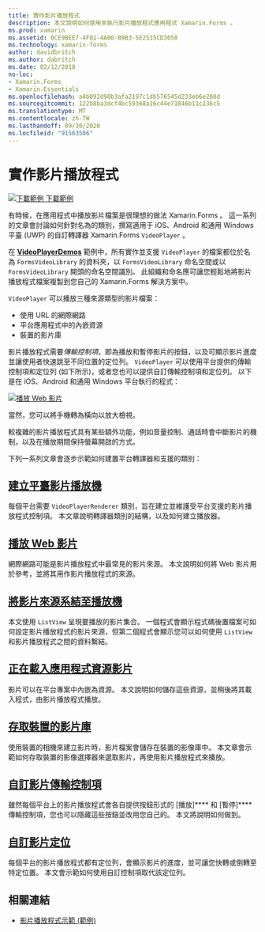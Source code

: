 ```yaml
---
title: 實作影片播放程式
description: 本文說明如何使用來執行影片播放程式應用程式 Xamarin.Forms 。
ms.prod: xamarin
ms.assetid: 0CE9BEE7-4F81-4A00-B9B3-5E2535CD3050
ms.technology: xamarin-forms
author: davidbritch
ms.author: dabritch
ms.date: 02/12/2018
no-loc:
- Xamarin.Forms
- Xamarin.Essentials
ms.openlocfilehash: a4b092d90b3afa2197c1db576545d233eb6e208d
ms.sourcegitcommit: 122b8ba3dcf4bc59368a16c44e71846b11c136c5
ms.translationtype: MT
ms.contentlocale: zh-TW
ms.lasthandoff: 09/30/2020
ms.locfileid: "91563506"
---
```

# <a name="implementing-a-video-player"></a>實作影片播放程式

[![下載範例](~/media/shared/download.png) 下載範例](https://docs.microsoft.com/samples/xamarin/xamarin-forms-samples/customrenderers-videoplayerdemos)

有時候，在應用程式中播放影片檔案是很理想的做法 Xamarin.Forms 。 這一系列的文章會討論如何針對名為的類別，撰寫適用于 iOS、Android 和通用 Windows 平臺 (UWP) 的自訂轉譯器 Xamarin.Forms `VideoPlayer` 。

在 [**VideoPlayerDemos**](/samples/xamarin/xamarin-forms-samples/customrenderers-videoplayerdemos) 範例中，所有實作並支援 `VideoPlayer` 的檔案都位於名為 `FormsVideoLibrary` 的資料夾，以 `FormsVideoLibrary` 命名空間或以 `FormsVideoLibrary` 開頭的命名空間識別。 此組織和命名應可讓您輕鬆地將影片播放程式檔案複製到您自己的 Xamarin.Forms 解決方案中。

`VideoPlayer` 可以播放三種來源類型的影片檔案：

- 使用 URL 的網際網路
- 平台應用程式中的內嵌資源
- 裝置的影片庫

影片播放程式需要*傳輸控制項*，即為播放和暫停影片的按鈕，以及可顯示影片進度並讓使用者快速跳至不同位置的定位列。 `VideoPlayer` 可以使用平台提供的傳輸控制項和定位列 (如下所示)，或者您也可以提供自訂傳輸控制項和定位列。 以下是在 iOS、Android 和通用 Windows 平台執行的程式：

[![播放 Web 影片](web-videos-images/playwebvideo-small.png "播放 Web 影片")](web-videos-images/playwebvideo-large.png#lightbox "播放 Web 影片")

當然，您可以將手機轉為橫向以放大檢視。

較複雜的影片播放程式具有某些額外功能，例如音量控制、通話時會中斷影片的機制，以及在播放期間保持螢幕開啟的方式。

下列一系列文章會逐步示範如何建置平台轉譯器和支援的類別：

## <a name="creating-the-platform-video-players"></a>[建立平臺影片播放機](player-creation.md)

每個平台需要 `VideoPlayerRenderer` 類別，旨在建立並維護受平台支援的影片播放程式控制項。 本文章說明轉譯器類別的結構，以及如何建立播放器。

## <a name="playing-a-web-video"></a>[播放 Web 影片](web-videos.md)

網際網路可能是影片播放程式中最常見的影片來源。 本文說明如何將 Web 影片用於參考，並將其用作影片播放程式的來源。

## <a name="binding-video-sources-to-the-player"></a>[將影片來源系結至播放機](source-bindings.md)

本文使用 `ListView` 呈現要播放的影片集合。 一個程式會顯示程式碼後置檔案可如何設定影片播放程式的影片來源，但第二個程式會顯示您可以如何使用 `ListView` 和影片播放程式之間的資料繫結。

## <a name="loading-application-resource-videos"></a>[正在載入應用程式資源影片](loading-resources.md)

影片可以在平台專案中內嵌為資源。 本文說明如何儲存這些資源，並稍後將其載入程式，由影片播放程式播放。

## <a name="accessing-the-devices-video-library"></a>[存取裝置的影片庫](accessing-library.md)

使用裝置的相機來建立影片時，影片檔案會儲存在裝置的影像庫中。 本文章會示範如何存取裝置的影像選擇器來選取影片，再使用影片播放程式來播放。

## <a name="custom-video-transport-controls"></a>[自訂影片傳輸控制項](custom-transport.md)

雖然每個平台上的影片播放程式會各自提供按鈕形式的 [播放]**** 和 [暫停]**** 傳輸控制項，您也可以隱藏這些按鈕並改用您自己的。 本文將說明如何做到。

## <a name="custom-video-positioning"></a>[自訂影片定位](custom-positioning.md)

每個平台的影片播放程式都有定位列，會顯示影片的進度，並可讓您快轉或倒轉至特定位置。 本文會示範如何使用自訂控制項取代該定位列。

## <a name="related-links"></a>相關連結

- [影片播放程式示範 (範例)](/samples/xamarin/xamarin-forms-samples/customrenderers-videoplayerdemos)